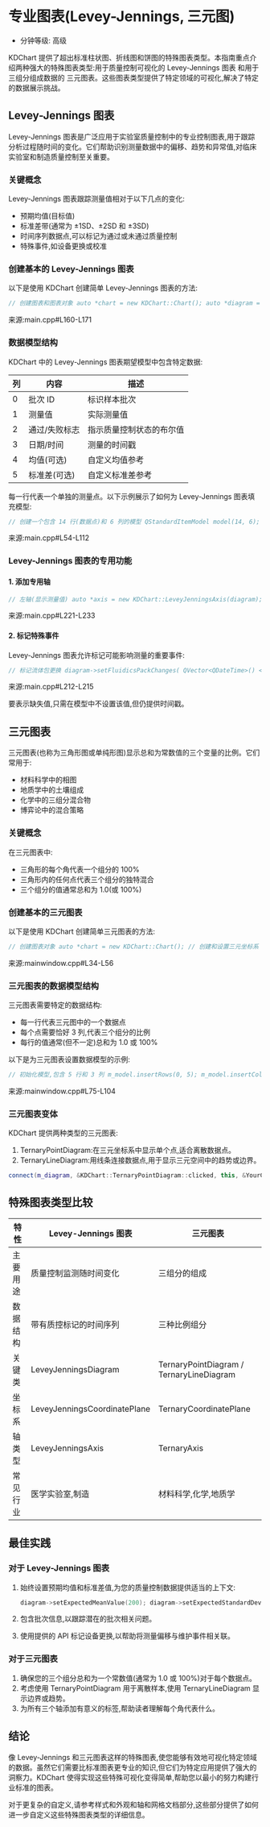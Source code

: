 # 专业图表(Levey-Jennings, 三元图)

- 分钟等级: 高级

KDChart 提供了超出标准柱状图、折线图和饼图的特殊图表类型。本指南重点介绍两种强大的特殊图表类型:用于质量控制可视化的 Levey-Jennings 图表 和用于三组分组成数据的 三元图表。这些图表类型提供了特定领域的可视化,解决了特定的数据展示挑战。

## Levey-Jennings 图表

Levey-Jennings 图表是广泛应用于实验室质量控制中的专业控制图表,用于跟踪分析过程随时间的变化。它们帮助识别测量数据中的偏移、趋势和异常值,对临床实验室和制造质量控制至关重要。

### 关键概念

Levey-Jennings 图表跟踪测量值相对于以下几点的变化:

* 预期均值(目标值)
* 标准差带(通常为 ±1SD、±2SD 和 ±3SD)
* 时间序列数据点,可以标记为通过或未通过质量控制
* 特殊事件,如设备更换或校准

### 创建基本的 Levey-Jennings 图表

以下是使用 KDChart 创建简单 Levey-Jennings 图表的方法:

```cpp
// 创建图表和图表对象 auto *chart = new KDChart::Chart(); auto *diagram = new KDChart::LeveyJenningsDiagram(); // 设置数据模型 diagram->setModel(&model); // 配置质量控制参数 diagram->setExpectedMeanValue(200); // 目标值 diagram->setExpectedStandardDeviation(20); // 允许的变差 // 创建和设置专业坐标系 auto *plane = new KDChart::LeveyJenningsCoordinatePlane(); chart->replaceCoordinatePlane(plane); plane->replaceDiagram(diagram);
```

来源:main.cpp#L160-L171

### 数据模型结构

KDChart 中的 Levey-Jennings 图表期望模型中包含特定数据:

| 列 | 内容 | 描述 |
| --- | --- | --- |
| 0 | 批次 ID | 标识样本批次 |
| 1 | 测量值 | 实际测量值 |
| 2 | 通过/失败标志 | 指示质量控制状态的布尔值 |
| 3 | 日期/时间 | 测量的时间戳 |
| 4 | 均值(可选) | 自定义均值参考 |
| 5 | 标准差(可选) | 自定义标准差参考 |

每一行代表一个单独的测量点。以下示例展示了如何为 Levey-Jennings 图表填充模型:

```cpp
// 创建一个包含 14 行(数据点)和 6 列的模型 QStandardItemModel model(14, 6); // 设置表头 model.setHeaderData(0, Qt::Horizontal, QObject::tr("批次")); model.setHeaderData(1, Qt::Horizontal, QObject::tr("值")); model.setHeaderData(2, Qt::Horizontal, QObject::tr("通过")); model.setHeaderData(3, Qt::Horizontal, QObject::tr("日期/时间")); // 设置测量点的数据 model.setData(model.index(0, 0), 1); // 批次 1 model.setData(model.index(0, 1), 210); // 值 model.setData(model.index(0, 2), true); // 质控通过 model.setData(model.index(0, 3), QDateTime::fromString("2007-07-06T09:00:00", Qt::ISODate));
```

来源:main.cpp#L54-L112

### Levey-Jennings 图表的专用功能

#### 1. 添加专用轴

```cpp
// 左轴(显示测量值) auto *axis = new KDChart::LeveyJenningsAxis(diagram); axis->setPosition(KDChart::CartesianAxis::Left); diagram->addAxis(axis); // 右轴(显示计算值,如标准差) auto *axis2 = new KDChart::LeveyJenningsAxis(diagram); axis2->setPosition(KDChart::CartesianAxis::Right); axis2->setType(KDChart::LeveyJenningsGridAttributes::Calculated); diagram->addAxis(axis2); // 底轴(显示时间) auto *axis3 = new KDChart::LeveyJenningsAxis(diagram); axis3->setPosition(KDChart::CartesianAxis::Bottom); diagram->addAxis(axis3);
```

来源:main.cpp#L221-L233

#### 2. 标记特殊事件

Levey-Jennings 图表允许标记可能影响测量的重要事件:

```cpp
// 标记流体包更换 diagram->setFluidicsPackChanges( QVector<QDateTime>() << QDateTime::fromString("2007-07-11T15:00:00", Qt::ISODate)); // 标记传感器更换 diagram->setSensorChanges( QVector<QDateTime>() << QDateTime::fromString("2007-07-10T11:00:00", Qt::ISODate));
```

来源:main.cpp#L212-L215

要表示缺失值,只需在模型中不设置该值,但仍提供时间戳。

## 三元图表

三元图表(也称为三角形图或单纯形图)显示总和为常数值的三个变量的比例。它们常用于:

* 材料科学中的相图
* 地质学中的土壤组成
* 化学中的三组分混合物
* 博弈论中的混合策略

### 关键概念

在三元图表中:

* 三角形的每个角代表一个组分的 100%
* 三角形内的任何点代表三个组分的独特混合
* 三个组分的值通常总和为 1.0(或 100%)

### 创建基本的三元图表

以下是使用 KDChart 创建简单三元图表的方法:

```cpp
// 创建图表对象 auto *chart = new KDChart::Chart(); // 创建和设置三元坐标系 auto *ternaryPlane = new KDChart::TernaryCoordinatePlane(); chart->replaceCoordinatePlane(ternaryPlane); // 创建三元点图表 auto *diagram = new KDChart::TernaryPointDiagram(); ternaryPlane->replaceDiagram(diagram); // 添加围绕三角形的三个轴 auto *axisA = new KDChart::TernaryAxis(diagram); axisA->setPosition(KDChartEnums::PositionSouth); // 底部 auto *axisB = new KDChart::TernaryAxis(diagram); axisB->setPosition(KDChartEnums::PositionWest); // 左侧 auto *axisC = new KDChart::TernaryAxis(diagram); axisC->setPosition(KDChartEnums::PositionEast); // 右侧 // 设置数据模型 diagram->setModel(&model);
```

来源:mainwindow.cpp#L34-L56

### 三元图表的数据模型结构

三元图表需要特定的数据结构:

* 每一行代表三元图中的一个数据点
* 每个点需要恰好 3 列,代表三个组分的比例
* 每行的值通常(但不一定)总和为 1.0 或 100%

以下是为三元图表设置数据模型的示例:

```cpp
// 初始化模型,包含 5 行和 3 列 m_model.insertRows(0, 5); m_model.insertColumns(0, 3); // 初始等分布(每个组分 1/3) const float column0Share = 1.0f / 3.0f; const float column1Share = 1.0f / 3.0f; const float column2Share = 1.0f / 3.0f; // 为每行生成数据,略有变化 for (int row = 0; row < m_model.rowCount(); ++row) { // 计算偏移因子以产生变化 const qreal skewX = column0Share * (1 - 1.0 / (5 * row * row * row + 1)); const qreal skewY = skewX; // 设置组分 A 的数据 QModelIndex index = m_model.index(row, 0); m_model.setData(index, QVariant(column0Share - skewX)); // 设置组分 B 的数据 index = m_model.index(row, 1); m_model.setData(index, QVariant(column1Share + skewX - skewY)); // 设置组分 C 的数据 index = m_model.index(row, 2); m_model.setData(index, QVariant(column2Share + skewY)); }
```

来源:mainwindow.cpp#L75-L104

### 三元图表变体

KDChart 提供两种类型的三元图表:

1. TernaryPointDiagram:在三元坐标系中显示单个点,适合离散数据点。
2. TernaryLineDiagram:用线条连接数据点,用于显示三元空间中的趋势或边界。

```cpp
connect(m_diagram, &KDChart::TernaryPointDiagram::clicked, this, &YourClass::handlePointClicked);
```

## 特殊图表类型比较

| 特性 | Levey-Jennings 图表 | 三元图表 |
| --- | --- | --- |
| 主要用途 | 质量控制监测随时间变化 | 三组分的组成 |
| 数据结构 | 带有质控标记的时间序列 | 三种比例组分 |
| 关键类 | LeveyJenningsDiagram | TernaryPointDiagram / TernaryLineDiagram |
| 坐标系 | LeveyJenningsCoordinatePlane | TernaryCoordinatePlane |
| 轴类型 | LeveyJenningsAxis | TernaryAxis |
| 常见行业 | 医学实验室,制造 | 材料科学,化学,地质学 |

## 最佳实践

### 对于 Levey-Jennings 图表

1. 始终设置预期均值和标准差值,为您的质量控制数据提供适当的上下文:

   ```cpp
   diagram->setExpectedMeanValue(200); diagram->setExpectedStandardDeviation(20);
   ```
2. 包含批次信息,以跟踪潜在的批次相关问题。
3. 使用提供的 API 标记设备更换,以帮助将测量偏移与维护事件相关联。

### 对于三元图表

1. 确保您的三个组分总和为一个常数值(通常为 1.0 或 100%)对于每个数据点。
2. 考虑使用 TernaryPointDiagram 用于离散样本,使用 TernaryLineDiagram 显示边界或趋势。
3. 为所有三个轴添加有意义的标签,帮助读者理解每个角代表什么。

## 结论

像 Levey-Jennings 和三元图表这样的特殊图表,使您能够有效地可视化特定领域的数据。虽然它们需要比标准图表更专业的知识,但它们为特定应用提供了强大的洞察力。KDChart 使得实现这些特殊可视化变得简单,帮助您以最小的努力构建行业标准的图表。

对于更复杂的自定义,请参考样式和外观和轴和网格文档部分,这些部分提供了如何进一步自定义这些特殊图表类型的详细信息。